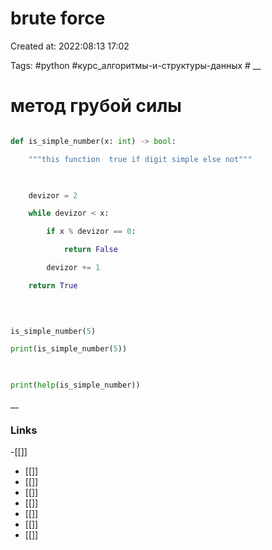 # brute force

Created at: 2022:08:13 17:02

Tags: #python  #курс_алгоритмы-и-структуры-данных    #
__ 

# метод грубой силы
``` python 

def is_simple_number(x: int) -> bool:

    """this function  true if digit simple else not"""

  

    devizor = 2

    while devizor < x:

        if x % devizor == 0:

            return False

        devizor += 1

    return True

  
  

is_simple_number(5)

print(is_simple_number(5))

  

print(help(is_simple_number))
```

__

### Links
-[[]]
- [[]]
- [[]]
- [[]]
- [[]]
- [[]]
- [[]]
- [[]]